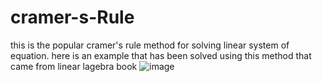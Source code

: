 # cramer-s-Rule
this is the popular cramer's rule method for solving linear system of equation.
here is an example that has been solved using this method that came from linear lagebra book
![image](https://github.com/user-attachments/assets/8140809d-20ae-402c-9b05-57cb4a5e58b2)

